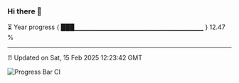 ### Hi there 👋

⏳ Year progress { ███▁▁▁▁▁▁▁▁▁▁▁▁▁▁▁▁▁▁▁▁▁▁▁▁▁▁▁ } 12.47 %

---

⏰ Updated on Sat, 15 Feb 2025 12:23:42 GMT

![Progress Bar CI](https://github.com/liununu/liununu/workflows/Progress%20Bar%20CI/badge.svg)
